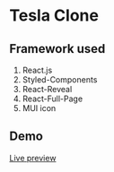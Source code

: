 # Tesla Clone

## Framework used

1. React.js
2. Styled-Components
3. React-Reveal
4. React-Full-Page
5. MUI icon

## Demo
[Live preview](https://tesla-website-clone-react.netlify.app)
